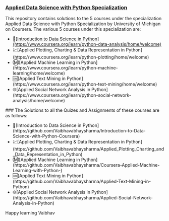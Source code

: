### [Applied Data Science with Python Specialization](https://www.coursera.org/programs/jecrc-university-ma-mmj0q/browse?productId=xKZ-Rh0LEeaVXQ4hxYGBZw&productType=s12n&query=applied+data+science+with&showMiniModal=true)
This repository contains solutions to the 5 courses under the specialization Applied Data Science with Python Specialization by University of Michigan on Coursera.
The various 5 courses under this specialization are:
<ul>
<li>🔰<a href="https://www.coursera.org/learn/python-data-analysis/home/welcome">[Introduction to Data Science in Python](https://www.coursera.org/learn/python-data-analysis/home/welcome)</a></li>
<li>💹[Applied Plotting, Charting & Data Representation in Python](https://www.coursera.org/learn/python-plotting/home/welcome)</li>
<li>Ⓜ[Applied Machine Learning in Python](https://www.coursera.org/learn/python-machine-learning/home/welcome)</li>
<li>🆒[Applied Text Mining in Python](https://www.coursera.org/learn/python-text-mining/home/welcome)</li>
<li>🌐[Applied Social Network Analysis in Python](https://www.coursera.org/learn/python-social-network-analysis/home/welcome)</li>
</ul>
### The Solutions to all the Quizes and Assignments of these courses are as follows:
<ul>
<li>🔰[Introduction to Data Science in Python](https://github.com/Vaibhavabhaysharma/Introduction-to-Data-Science-with-Python-Coursera)</li>
<li>💹[Applied Plotting, Charting & Data Representation in Python](https://github.com/Vaibhavabhaysharma/Applied_Plotting_Charting_and_Data_Representation_in_Python)</li>
<li>Ⓜ[Applied Machine Learning in Python](https://github.com/Vaibhavabhaysharma/Coursera-Applied-Machine-Learning-with-Python-)</li>
<li>🆒[Applied Text Mining in Python](https://github.com/Vaibhavabhaysharma/Applied-Text-Mining-in-Python)</li>
<li>🌐[Applied Social Network Analysis in Python](https://github.com/Vaibhavabhaysharma/Applied-Social-Network-Analysis-in-Python)</li>
</ul>  
Happy learning Vaibhav
